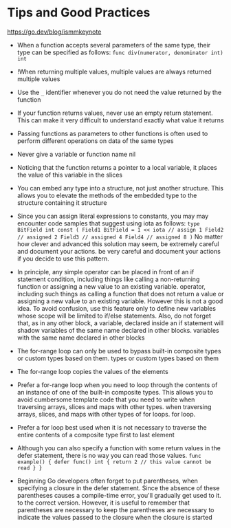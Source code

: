 # Tips and Good Practices

https://go.dev/blog/ismmkeynote

- When a function accepts several parameters of the same type, their type
  can be specified as follows:
  `func div(numerator, denominator int) int `

- !When returning multiple values, multiple values are always returned
  multiple values

- Use the `_` identifier whenever you do not need the value returned by the function

- If your function returns values, never use an empty
  return statement. This can make it very difficult to understand
  exactly what value it returns

- Passing functions as parameters to other functions is often used to perform different operations on data of the same
  types

- Never give a variable or
  function name nil

- Noticing that the function returns
  a pointer to a local variable, it places the value of this variable in the slices

- You can embed any type into a structure, not just another structure.
  This allows you to elevate the methods of the embedded type to the structure containing it
  structure

- Since you can assign literal expressions to constants, you may
  may encounter code samples that suggest using iota
  as follows:
  `type BitField int
const (
 Field1 BitField = 1 << iota // assign 1
 Field2 // assigned 2
 Field3 // assigned 4
 Field4 // assigned 8
)`
  No matter how clever and advanced this solution may seem, be extremely careful and document your actions.
  be very careful and document your actions if you decide to use this pattern.

- In principle, any simple operator can be placed in front of an if statement condition, including things like calling a non-returning function or assigning a new value to an existing variable.
  operator, including such things as calling a function that does not return a value or assigning a new value to an existing variable. However
  this is not a good idea. To avoid confusion, use this feature only to define new variables whose scope will be limited to if/else statements.
  Also, do not forget that, as in any other block, a variable,
  declared inside an if statement will shadow variables of the same name declared in other blocks.
  variables with the same name declared in other blocks

- The for-range loop can only be used to bypass built-in composite types or custom types based on them.
  types or custom types based on them

- The for-range loop copies the values of the elements

- Prefer a for-range loop when you need to loop through the contents of an instance of one of the built-in composite types. This allows you to avoid cumbersome template code that you need to write when traversing arrays, slices and maps with other types.
  when traversing arrays, slices, and maps with other types of for loops.
  for loop.

- Prefer a for loop best used
  when it is not necessary to traverse the entire contents of a composite type
  first to last element

- Although you can also specify a function with some return values in the defer statement, there is no way you can read those values.
  `func example() {
 defer func() int {
 return 2 // this value cannot be read
 }
}`

- Beginning Go developers often forget to put parentheses,
  when specifying a closure in the defer statement. Since the absence of these
  parentheses causes a compile-time error, you'll gradually get used to it.
  to the correct version. However, it is useful to remember that parentheses are necessary to keep the
  parentheses are necessary to indicate the values passed to the closure
  when the closure is started

